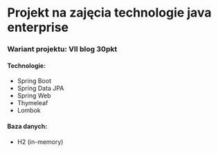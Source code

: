 # Projekt na zajęcia technologie java enterprise
### Wariant projektu: VII blog 30pkt

#### Technologie:
* Spring Boot
* Spring Data JPA
* Spring Web
* Thymeleaf
* Lombok

#### Baza danych:
* H2 (in-memory)
